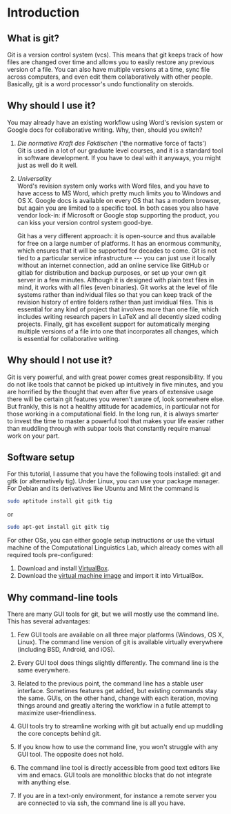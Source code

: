 Introduction
============

What is git?
------------

Git is a version control system (vcs).
This means that git keeps track of how files are changed over time and allows you to easily restore any previous version of a file.
You can also have multiple versions at a time, sync file across computers, and even edit them collaboratively with other people.
Basically, git is a word processor's undo functionality on steroids.


Why should I use it?
--------------------

You may already have an existing workflow using Word's revision system or Google docs for collaborative writing.
Why, then, should you switch?

1. *Die normative Kraft des Faktischen* ('the normative force of facts')  
   Git is used in a lot of our graduate level courses, and it is a standard tool in software development.
   If you have to deal with it anyways, you might just as well do it well.

1. *Universality*  
   Word's revision system only works with Word files, and you have to have access to MS Word, which pretty much limits you to Windows and OS X.
   Google docs is available on every OS that has a modern browser, but again you are limited to a specific tool.
   In both cases you also have vendor lock-in: if Microsoft or Google stop supporting the product, you can kiss your version control system good-bye.

   Git has a very different approach: it is open-source and thus available for free on a large number of platforms.
   It has an enormous community, which ensures that it will be supported for decades to come.
   Git is not tied to a particular service infrastructure --- you can just use it locally without an internet connection, add an online service like GitHub or gitlab for distribution and backup purposes, or set up your own git server in a few minutes.
   Although it is designed with plain text files in mind, it works with all files (even binaries).
   Git works at the level of file systems rather than individual files so that you can keep track of the revision history of entire folders rather than just invidiual files.
   This is essential for any kind of project that involves more than one file, which includes writing research papers in LaTeX and all decently sized coding projects.
   Finally, git has excellent support for automatically merging multiple versions of a file into one that incorporates all changes, which is essential for collaborative writing.


Why should I not use it?
------------------------

Git is very powerful, and with great power comes great responsibility.
If you do not like tools that cannot be picked up intuitively in five minutes, and you are horrified by the thought that even after five years of extensive usage there will be certain git features you weren't aware of, look somewhere else.
But frankly, this is not a healthy attitude for academics, in particular not for those working in a computational field.
In the long run, it is always smarter to invest the time to master a powerful tool that makes your life easier rather than muddling through with subpar tools that constantly require manual work on your part.


Software setup
--------------

For this tutorial, I assume that you have the following tools installed: git and gitk (or alternatively tig).
Under Linux, you can use your package manager.
For Debian and its derivatives like Ubuntu and Mint the command is

~~~bash
sudo aptitude install git gitk tig
~~~

or 

~~~bash
sudo apt-get install git gitk tig
~~~

For other OSs, you can either google setup instructions or use the virtual machine of the Computational Linguistics Lab, which already comes with all required tools pre-configured:

1.  Download and install [VirtualBox](https://www.virtualbox.org/wiki/Downloads).
1.  Download the [virtual machine image][vm] and import it into VirtualBox.


Why command-line tools
----------------------

There are many GUI tools for git, but we will mostly use the command line.
This has several advantages:

1.  Few GUI tools are available on all three major platforms (Windows, OS X, Linux).
    The command line version of git is available virtually everywhere (including BSD, Android, and iOS).

1.  Every GUI tool does things slightly differently.
    The command line is the same everywhere.

1.  Related to the previous point, the command line has a stable user interface.
    Sometimes features get added, but existing commands stay the same.
    GUIs, on the other hand, change with each iteration, moving things around and greatly altering the workflow in a futile attempt to maximize user-friendliness.

1.  GUI tools try to streamline working with git but actually end up muddling the core concepts behind git.

1.  If you know how to use the command line, you won't struggle with any GUI tool.
    The opposite does not hold.

1.  The command line tool is directly accessible from good text editors like vim and emacs.
    GUI tools are monolithic blocks that do not integrate with anything else.

1.  If you are in a text-only environment, for instance a remote server you are connected to via ssh, the command line is all you have.

[vm]: https://drive.google.com/file/d/1ti5dhXh1ZzHKYa-dCHZtzI7WIapWPr2V/view?usp=sharing
